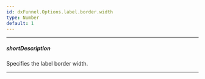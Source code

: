 ```yaml
---
id: dxFunnel.Options.label.border.width
type: Number
default: 1
---
```

---
##### shortDescription
Specifies the label border width.

---
